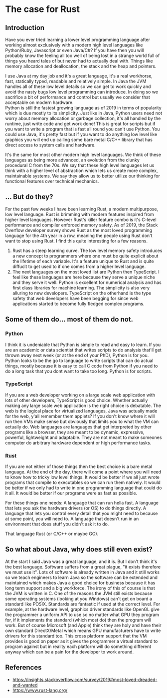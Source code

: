 # The case for Rust

## Introduction
Have you ever tried learning a lower level programming language after working almost exclusively with a modern high level languages like Python/Ruby, Javascript or even Java/C#?
If you have then you will probably know the feeling all too well of being lost in a strange world full of things you heard tales of but never had to actually deal with.  Things like memory allocation and deallocation, the stack and the heap and pointers.

I use Java at my day job and it's a great language, it's a real workhorse, fast, statically typed, readable and relatively simple. In Java the JVM handles all of these low level details so we can get to work quickly and avoid the nasty bugs low level programming can introduce.  In doing so we sacrifice a bit of performance and control but usually we consider that acceptable on modern hardware.  
Python is still the fastest growing language as of 2019 in terms of popularity which is due mostly to its simplicity.  Just like in Java, Python users need not worry about memory allocation or garbage collection, it's all handled by the runtime, just write code and get work done!
This is great for scripts but if you want to write a program that is fast all round you can't use Python.
You could use Java, it's pretty fast but if you want to do anything low level like graphics you will end up calling some bare metal C/C++ library that has direct access to system calls and hardware.

It's the same for most other modern high level languages. 
We think of these languages as being more advanced, an evolution from the clunky procedural C from the 70s.  We say that these high level languages let us think with a higher level of abstraction which lets us create more complex, maintainable systems. We say they allow us to better utilize our thinking for functional features over technical mechanics.

## ... But do they?

For the past few weeks I have been learning Rust, a modern multipurpose, low level language. Rust is brimming with modern features inspired from higher level languages. However Rust's killer feature combo is it's C-level performance and compiler enforced memory safety.
As of 2019, the Stack Overflow developer survey shows Rust as the most loved programming language for the 4th year in a row, meaning the people using Rust don't want to stop using Rust.
I find this quite interesting for a few reasons.
1. Rust has a steep learning curve.  The low level memory safety introduces a new concept to programmers where one must be quite explicit about the lifetime of each variable. It's a feature unique to Rust and is quite diffuclt to get used to if one comes from a higher level language.
2. The next languages on the most loved list are Python then TypeScript. I feel like these languages are here because they serve a unique niche and they serve it well. 
Python is excellent for numerical analysis and has first class libraries for machine learning.  The simplicity is also very alluring to new developers.
TypeScript on the otherhand is the type safety that web developers have been begging for since web applications started to become fully fledged complex programs.

## Some of them do... most of them do not.

### Python
I think it is undeniable that Python is simple to read and easy to learn.
If you are an academic or data scientist that writes scripts to do analysis that'll get thrown away next week (or at the end of your PhD), Python is for you. Python looks to be the go to language to write scripts that can do actual things, mostly because it is easy to call C code from Python if you need to do a long task that you dont want to take too long. Python is for scripts.

### TypeScript
If you are a web developer working on a large scale web application with lots of other developers, TypeScript is good choice.  Whether actually making any large scale web application is the right choice is debatable.
The web is the logical place for virtualized languages, Java was actually made for the web, y'all remember them applets?  If you don't know where it will run then VMs make sense but obviously that limits you to what the VM can actually do. Web languages are languages that get interpreted by other programs like a browser, they are meant to be dynamic, expressive, powerful, lightweight and adaptable. They are not meant to make someones computer do arbitrary hardware dependent or high performance tasks.

### Rust
If you are not either of those things then the best choice is a bare metal language.
At the end of the day, there will come a point where you will need to know how to tricky low level things.
It would be better if we all just wrote programs that compile to executables so we can run them natively.
It would be better if we only had to write in one programming language that could do it all.
It would be better if our programs were as fast as possible.

For these things one needs:
A language that can run hella fast.
A language that lets you ask the hardware drivers (or OS) to do things directly.
A language that lets you control every detail that you might need to because at some point, you will need to.
A language that doesn't run in an environment that does stuff you didn't ask it to do.

That language Rust (or C/C++ or maybe GO).

## So what about Java, why does still even exist?
At the start I said Java was a great language, and it is.  But I don't think it's the best language.
Software suffers from a great plague, "it exists therefore we must use it".
Lots of software is already written in Java and it still works so we teach engineers to learn Java so the software can be extended and maintained which makes Java a good choice for business because it has long term support and a big workforce.  The irony of this of course is that the JVM is written in C.
One of the reasons the JVM still exists because some operating systems (looking at you Windows) can't get on board a standard like POSIX.
Standards are fantastic if used at the correct level. For example, at the hardware level, graphics driver standards like OpenGL give the programmer a uniform API to use so no matter what GPU they program for, if it implements the standard (which most do) then the program will work.  But of course Microsoft (and Apple) think they are holy and have their own standard DirectX/Metal which means GPU manufacturers have to write drivers for this standard too.
This cross platform support that the VM provides is good on paper as it gives the programmer a virtual standard to program against but in reality each platform will do something different anyway which can be a pain for the developer to work around.

## References
- https://insights.stackoverflow.com/survey/2019#most-loved-dreaded-and-wanted
- https://www.rust-lang.org/